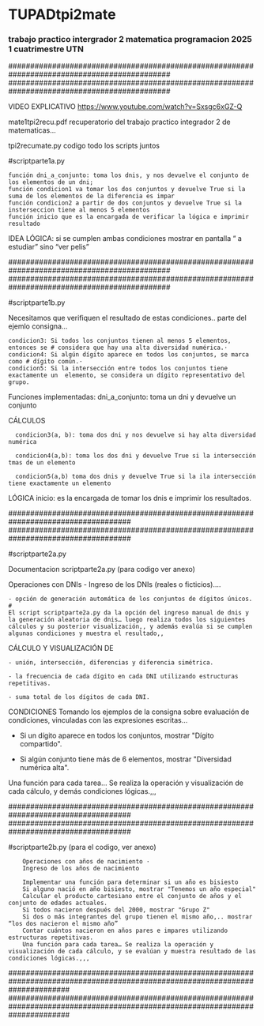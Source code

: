 <H1>TUPADtpi2mate </H1> 
<h3>trabajo practico intergrador 2 matematica programacion 2025 1 cuatrimestre UTN</h3>

#############################################################################################
#############################################################################################

VIDEO EXPLICATIVO https://www.youtube.com/watch?v=Sxsgc6xGZ-Q


mate1tpi2recu.pdf                 recuperatorio del trabajo practico integrador 2 de matematicas... 


tpi2recumate.py                     codigo todo los scripts juntos



#scriptparte1a.py 

    función dni_a_conjunto: toma los dnis, y nos devuelve el conjunto de los elementos de un dni;
    función condicion1 va tomar los dos conjuntos y devuelve True si la suma de los elementos de la diferencia es impar
    función condicion2 a partir de dos conjuntos y devuelve True si la insterseccion tiene al menos 5 elementos
    función inicio que es la encargada de verificar la lógica e imprimir resultado


IDEA LÓGICA: si se cumplen ambas condiciones mostrar en pantalla “ a estudiar” sino “ver pelis”


#############################################################################################
#############################################################################################


#scriptparte1b.py

Necesitamos que verifiquen el resultado de estas condiciones.. parte del ejemlo consigna…

    condicion3: Si todos los conjuntos tienen al menos 5 elementos, entonces se # considera que hay una alta diversidad numérica.·
    condicion4: Si algún dígito aparece en todos los conjuntos, se marca como # dígito común.·
    condicion5: Si la intersección entre todos los conjuntos tiene exactamente un  elemento, se considera un dígito representativo del grupo. 


Funciones implementadas:
dni_a_conjunto: toma un dni y devuelve un conjunto


CÁLCULOS


      condicion3(a, b): toma dos dni y nos devuelve si hay alta diversidad numérica
      
      condicion4(a,b): toma los dos dni y devuelve True si la intersección tmas de un elemento
      
      condicion5(a,b) toma dos dnis y devuelve True si la ila intersección tiene exactamente un elemento


LÓGICA
  inicio: es la encargada de tomar los dnis e imprimir los resultados.


####################################################################################
####################################################################################



#scriptparte2a.py

  Documentacion scriptparte2a.py (para codigo ver anexo)


Operaciones con DNIs
      - Ingreso de los DNIs (reales o ficticios)....

    - opción de generación automática de los conjuntos de dígitos únicos. #
    El script scriptparte2a.py da la opción del ingreso manual de dnis y la generación aleatoria de dnis… luego realiza todos los siguientes cálculos y su posterior visualización,, y además evalúa si se cumplen algunas condiciones y muestra el resultado,,


CÁLCULO Y VISUALIZACIÓN DE

    - unión, intersección, diferencias y diferencia simétrica.
    
    - la frecuencia de cada dígito en cada DNI utilizando estructuras repetitivas.
    
    - suma total de los dígitos de cada DNI.


CONDICIONES Tomando los ejemplos de la consigna sobre evaluación de condiciones, vinculadas con las expresiones escritas… 
- Si un dígito aparece en todos los conjuntos, mostrar "Dígito compartido".

- Si algún conjunto tiene más de 6 elementos, mostrar "Diversidad numérica alta".


Una función para cada tarea… Se realiza la operación y visualización de cada cálculo, y demás condiciones lógicas.,,,

####################################################################################
####################################################################################



#scriptparte2b.py (para el codigo, ver anexo)

        Operaciones con años de nacimiento ·
        Ingreso de los años de nacimiento

        Implementar una función para determinar si un año es bisiesto
        Si alguno nació en año bisiesto, mostrar "Tenemos un año especial"
        Calcular el producto cartesiano entre el conjunto de años y el conjunto de edades actuales.
        Si todos nacieron después del 2000, mostrar "Grupo Z"
        Si dos o más integrantes del grupo tienen el mismo año,.. mostrar “los dos nacieron el mismo año”
        Contar cuántos nacieron en años pares e impares utilizando estructuras repetitivas.
        Una función para cada tarea… Se realiza la operación y visualización de cada cálculo, y se evalúan y muestra resultado de las condiciones lógicas.,,,





##############################################################################################################################
##############################################################################################################################

